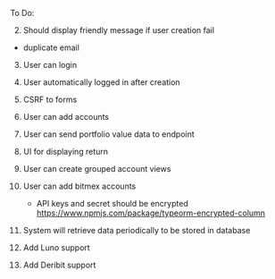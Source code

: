 To Do:

2. Should display friendly message if user creation fail
  - duplicate email
3. User can login
4. User automatically logged in after creation
5. CSRF to forms

1. User can add accounts
1. User can send portfolio value data to endpoint
1. UI for displaying return
1. User can create grouped account views
1. User can add bitmex accounts
   - API keys and secret should be encrypted https://www.npmjs.com/package/typeorm-encrypted-column
1. System will retrieve data periodically to be stored in database
1. Add Luno support
1. Add Deribit support
